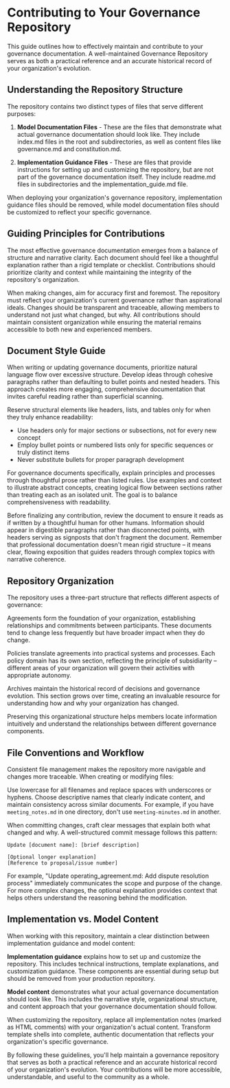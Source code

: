 # Contributing to Your Governance Repository

This guide outlines how to effectively maintain and contribute to your governance documentation. A well-maintained Governance Repository serves as both a practical reference and an accurate historical record of your organization's evolution.

## Understanding the Repository Structure

The repository contains two distinct types of files that serve different purposes:

1. **Model Documentation Files** - These are the files that demonstrate what actual governance documentation should look like. They include index.md files in the root and subdirectories, as well as content files like governance.md and constitution.md.

2. **Implementation Guidance Files** - These are files that provide instructions for setting up and customizing the repository, but are not part of the governance documentation itself. They include readme.md files in subdirectories and the implementation_guide.md file.

When deploying your organization's governance repository, implementation guidance files should be removed, while model documentation files should be customized to reflect your specific governance.

## Guiding Principles for Contributions

The most effective governance documentation emerges from a balance of structure and narrative clarity. Each document should feel like a thoughtful explanation rather than a rigid template or checklist. Contributions should prioritize clarity and context while maintaining the integrity of the repository's organization.

When making changes, aim for accuracy first and foremost. The repository must reflect your organization's current governance rather than aspirational ideals. Changes should be transparent and traceable, allowing members to understand not just what changed, but why. All contributions should maintain consistent organization while ensuring the material remains accessible to both new and experienced members.

## Document Style Guide

When writing or updating governance documents, prioritize natural language flow over excessive structure. Develop ideas through cohesive paragraphs rather than defaulting to bullet points and nested headers. This approach creates more engaging, comprehensive documentation that invites careful reading rather than superficial scanning.

Reserve structural elements like headers, lists, and tables only for when they truly enhance readability:
- Use headers only for major sections or subsections, not for every new concept
- Employ bullet points or numbered lists only for specific sequences or truly distinct items
- Never substitute bullets for proper paragraph development

For governance documents specifically, explain principles and processes through thoughtful prose rather than listed rules. Use examples and context to illustrate abstract concepts, creating logical flow between sections rather than treating each as an isolated unit. The goal is to balance comprehensiveness with readability.

Before finalizing any contribution, review the document to ensure it reads as if written by a thoughtful human for other humans. Information should appear in digestible paragraphs rather than disconnected points, with headers serving as signposts that don't fragment the document. Remember that professional documentation doesn't mean rigid structure – it means clear, flowing exposition that guides readers through complex topics with narrative coherence.

## Repository Organization

The repository uses a three-part structure that reflects different aspects of governance:

Agreements form the foundation of your organization, establishing relationships and commitments between participants. These documents tend to change less frequently but have broader impact when they do change.

Policies translate agreements into practical systems and processes. Each policy domain has its own section, reflecting the principle of subsidiarity – different areas of your organization will govern their activities with appropriate autonomy.

Archives maintain the historical record of decisions and governance evolution. This section grows over time, creating an invaluable resource for understanding how and why your organization has changed.

Preserving this organizational structure helps members locate information intuitively and understand the relationships between different governance components.

## File Conventions and Workflow

Consistent file management makes the repository more navigable and changes more traceable. When creating or modifying files:

Use lowercase for all filenames and replace spaces with underscores or hyphens. Choose descriptive names that clearly indicate content, and maintain consistency across similar documents. For example, if you have `meeting_notes.md` in one directory, don't use `meeting-minutes.md` in another.

When committing changes, craft clear messages that explain both what changed and why. A well-structured commit message follows this pattern:

```
Update [document name]: [brief description]

[Optional longer explanation]
[Reference to proposal/issue number]
```

For example, "Update operating_agreement.md: Add dispute resolution process" immediately communicates the scope and purpose of the change. For more complex changes, the optional explanation provides context that helps others understand the reasoning behind the modification.

## Implementation vs. Model Content

When working with this repository, maintain a clear distinction between implementation guidance and model content:

**Implementation guidance** explains how to set up and customize the repository. This includes technical instructions, template explanations, and customization guidance. These components are essential during setup but should be removed from your production repository.

**Model content** demonstrates what your actual governance documentation should look like. This includes the narrative style, organizational structure, and content approach that your governance documentation should follow.

When customizing the repository, replace all implementation notes (marked as HTML comments) with your organization's actual content. Transform template shells into complete, authentic documentation that reflects your organization's specific governance.

By following these guidelines, you'll help maintain a governance repository that serves as both a practical reference and an accurate historical record of your organization's evolution. Your contributions will be more accessible, understandable, and useful to the community as a whole.